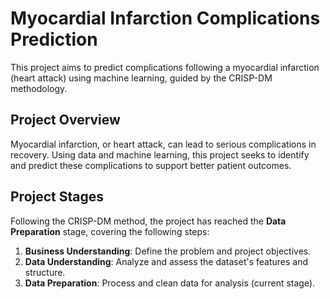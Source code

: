 # Myocardial Infarction Complications Prediction

This project aims to predict complications following a myocardial infarction (heart attack) using machine learning, guided by the CRISP-DM methodology.

## Project Overview
Myocardial infarction, or heart attack, can lead to serious complications in recovery. Using data and machine learning, this project seeks to identify and predict these complications to support better patient outcomes.

## Project Stages
Following the CRISP-DM method, the project has reached the **Data Preparation** stage, covering the following steps:

1. **Business Understanding**: Define the problem and project objectives.
2. **Data Understanding**: Analyze and assess the dataset's features and structure.
3. **Data Preparation**: Process and clean data for analysis (current stage).
